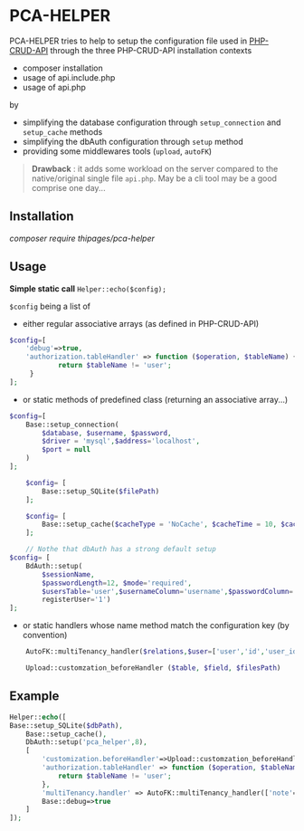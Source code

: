 # PCA-HELPER

PCA-HELPER tries to help to setup the configuration file used in [PHP-CRUD-API](https://github.com/mevdschee/php-crud-api) through the three PHP-CRUD-API installation contexts
- composer installation
- usage of api.include.php
- usage of api.php

by
- simplifying the database configuration through `setup_connection` and `setup_cache` methods
- simplifying the dbAuth configuration through `setup` method
- providing some middlewares tools (`upload`, `autoFK`)


> **Drawback** : it adds some workload on the server compared to the native/original single file `api.php`.  May be a cli tool may be a good comprise one day...

## Installation
_composer require thipages/pca-helper_

## Usage

**Simple static call**
`Helper::echo($config);`

`$config` being a list of
- either regular associative arrays (as defined in PHP-CRUD-API)
```php
$config=[
    'debug'=>true,
    'authorization.tableHandler' => function ($operation, $tableName) {
            return $tableName != 'user';
     }
];
```
- or static methods of predefined class (returning an associative array...)
```php
$config=[
    Base::setup_connection(
        $database, $username, $password,
        $driver = 'mysql',$address='localhost',
        $port = null
    )
];
```
```php
    $config= [
        Base::setup_SQLite($filePath)
    ];
```
```php
    $config= [
        Base::setup_cache($cacheType = 'NoCache', $cacheTime = 10, $cachePath = null)
    ];
```
```php
    // Nothe that dbAuth has a strong default setup
$config= [
    BdAuth::setup(
        $sessionName,
        $passwordLength=12, $mode='required',
        $usersTable='user',$usernameColumn='username',$passwordColumn='password',$ 
        registerUser='1')
];
```
- or static handlers whose name method match the configuration key (by convention)
```php
    AutoFK::multiTenancy_handler($relations,$user=['user','id','user_id'])     
```
```php
    Upload::customzation_beforeHandler ($table, $field, $filesPath)     
```


## Example

```php
Helper::echo([
Base::setup_SQLite($dbPath),
    Base::setup_cache(),
    DbAuth::setup('pca_helper',8),
    [
        'customization.beforeHandler'=>Upload::customzation_beforeHandler('note','document','./files'),
        'authorization.tableHandler' => function ($operation, $tableName) {
            return $tableName != 'user';
        },
        'multiTenancy.handler' => AutoFK::multiTenancy_handler(['note'=>'user_id']),
        Base::debug=>true
    ]
]);
```










